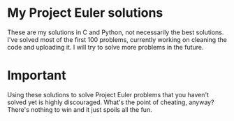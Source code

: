 # My Project Euler solutions
These are my solutions in C and Python, not necessarily the best solutions. I've solved most of the first 100 problems, currently working on cleaning the code and uploading it. I will try to solve more problems in the future.

# Important
Using these solutions to solve Project Euler problems that you haven't solved yet is highly discouraged. What's the point of cheating, anyway? There's nothing to win and it just spoils all the fun.
